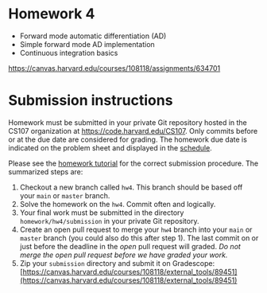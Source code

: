 # Homework 4

* Forward mode automatic differentiation (AD)
* Simple forward mode AD implementation
* Continuous integration basics

<https://canvas.harvard.edu/courses/108118/assignments/634701>

# Submission instructions

Homework must be submitted in your private Git repository hosted in the CS107
organization at <https://code.harvard.edu/CS107>. Only commits before or at the
due date are considered for grading. The homework due date is indicated on the
problem sheet and displayed in the
[schedule](https://harvard-iacs.github.io/2022-CS107/pages/schedule_static.html).

Please see the [homework
tutorial](https://harvard-iacs.github.io/2022-CS107/pages/tutorials.html#tutorial-hw)
for the correct submission procedure.  The summarized steps are:

1. Checkout a new branch called `hw4`.  This branch should be based off your
   `main` or `master` branch.
2. Solve the homework on the `hw4`.  Commit often and logically.
3. Your final work must be submitted in the directory
   `homework/hw4/submission` in your private Git repository.
4. Create an open pull request to merge your `hw4` branch into your `main` or
   `master` branch (you could also do this after step 1).  The last commit on or
   just before the deadline in the *open* pull request will graded.  *Do not
   merge the open pull request before we have graded your work.*
5. Zip your `submission` directory and submit it on Gradescope:
   [https://canvas.harvard.edu/courses/108118/external_tools/89451](https://canvas.harvard.edu/courses/108118/external_tools/89451)

